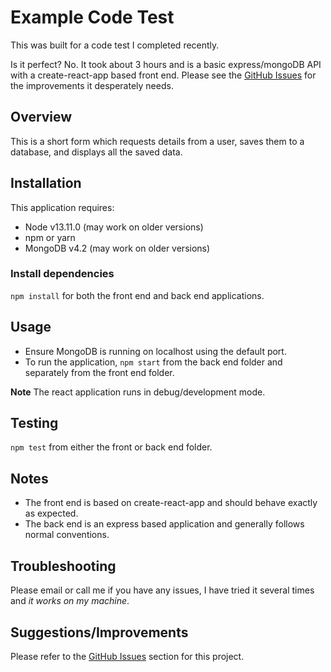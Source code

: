 # Example Code Test

This was built for a code test I completed recently.

Is it perfect? No. It took about 3 hours and is a basic express/mongoDB API with a create-react-app based front end. Please see the [GitHub Issues](https://github.com/AlexOwen/example-code-test/issues) for the improvements it desperately needs.

## Overview

This is a short form which requests details from a user, saves them to a database, and displays all the saved data.

## Installation

This application requires:

- Node v13.11.0 (may work on older versions)
- npm or yarn
- MongoDB v4.2 (may work on older versions)

### Install dependencies

`npm install` for both the front end and back end applications.

## Usage

- Ensure MongoDB is running on localhost using the default port.
- To run the application, `npm start` from the back end folder and separately from the front end folder.

**Note** The react application runs in debug/development mode.

## Testing

`npm test` from either the front or back end folder.

## Notes

- The front end is based on create-react-app and should behave exactly as expected.
- The back end is an express based application and generally follows normal conventions.

## Troubleshooting

Please email or call me if you have any issues, I have tried it several times and *it works on my machine*.

## Suggestions/Improvements

Please refer to the [GitHub Issues](https://github.com/AlexOwen/example-code-test/issues) section for this project.